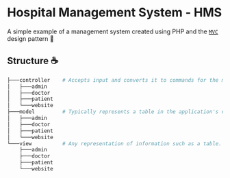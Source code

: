 # Hospital Management System - HMS

A simple example of a management system created using PHP and the [`MVC`](https://en.wikipedia.org/wiki/Model%E2%80%93view%E2%80%93controller) design pattern :tada:

## Structure :coffee:
```bash
├───controller    # Accepts input and converts it to commands for the model or view.
│   ├───admin
│   ├───doctor
│   ├───patient
│   └───website
├───model         # Typically represents a table in the application's database.
│   ├───admin
│   ├───doctor
│   ├───patient
│   └───website
└───view          # Any representation of information such as a table. 
    ├───admin
    ├───doctor
    ├───patient
    └───website

```